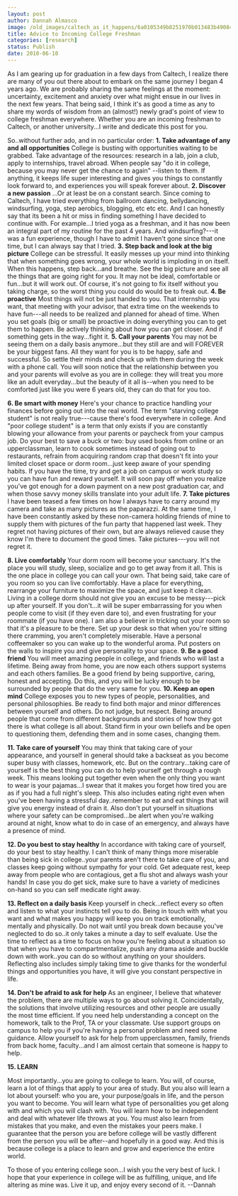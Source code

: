 ```yaml
---
layout: post
author: Dannah Almasco
image: /old_images/caltech_as_it_happens/6a0105349b8251970b013483b49084970c.jpg
title: Advice to Incoming College Freshman
categories: [research]
status: Publish
date: 2010-06-10
---
```



As I am gearing up for graduation in a few days from Caltech, I realize there are many of you out there about to embark on the same journey I began 4 years ago. We are probably sharing the same feelings at the moment: uncertainty, excitement and anxiety over what might ensue in our lives in the next few years. 
That being said, I think it's as good a time as any to share my words of wisdom from an (almost!) newly grad's point of view to college freshman everywhere. Whether you are an incoming freshman to Caltech, or another university...I write and dedicate this post for you.

So..without further ado, and in no particular order:
**1. Take advantage of any and all opportunities**
College is busting with opportunities waiting to be grabbed. Take advantage of the resources: research in a lab, join a club, apply to internships, travel abroad. When people say "do it in college, because you may never get the chance to again" --listen to them. If anything, it keeps life super interesting and gives you things to constantly look forward to, and experiences you will speak forever about. 
**2. Discover a new passion**
...Or at least be on a constant search. Since coming to Caltech, I have tried everything from ballroom dancing, bellydancing, windsurfing, yoga, step aerobics, blogging, etc etc etc. And I can honestly say that its been a hit or miss in finding something I have decided to continue with. For example...I tried yoga as a freshman, and it has now been an integral part of my routine for the past 4 years. And windsurfing?---it was a fun experience, though I have to admit I haven't gone since that one time, but I can always say that I tried. **3. Step back and look at the big picture**
College can be stressful. It easily messes up your mind into thinking that when something goes wrong, your whole world is imploding in on itself. When this happens, step back...and breathe. See the big picture and see all the things that are going right for you. It may not be ideal, comfortable or fun...but it will work out. Of course, it's not going to fix itself without you taking charge, so the worst thing you could do would be to freak out. **4. Be proactive**
Most things will not be just handed to you. That internship you want, that meeting with your advisor, that extra time on the weekends to have fun---all needs to be realized and planned for ahead of time. When you set goals (big or small) be proactive in doing everything you can to get them to happen. Be actively thinking about how you can get closer. And if something gets in the way...fight it. 
**5. Call your parents**
You may not be seeing them on a daily basis anymore...but they still are and will FOREVER be your biggest fans. All they want for you is to be happy, safe and successful. So settle their minds and check up with them during the week with a phone call. You will soon notice that the relationship between you and your parents will evolve as you are in college: they will treat you more like an adult everyday...but the beauty of it all is--when you need to be comforted just like you were 6 years old, they can do that for you too.

**6. Be smart with money**
Here's your chance to practice handling your finances before going out into the real world. The term "starving college student" is not really true---cause there's food everywhere in college. And "poor college student" is a term that only exists if you are constantly blowing your allowance from your parents or paycheck from your campus job. Do your best to save a buck or two: buy used books from online or an upperclassman, learn to cook sometimes instead of going out to restaurants, refrain from acquiring random crap that doesn't fit into your limited closet space or dorm room...just keep aware of your spending habits. If you have the time, try and get a job on campus or work study so you can have fun and reward yourself. It will soon pay off when you realize you've got enough for a down payment on a new post graduation car, and when those savvy money skills translate into your adult life. 
**7. Take pictures**
I have been teased a few times on how I always have to carry around my camera and take as many pictures as the paparazzi. At the same time, I have been constantly asked by these non-camera holding friends of mine to supply them with pictures of the fun party that happened last week. They regret not having pictures of their own, but are always relieved cause they know I'm there to document the good times. Take pictures---you will not regret it.

**8. Live comfortably**
Your dorm room will become your sanctuary. It's the place you will study, sleep, socialize and go to get away from it all. This is the one place in college you can call your own. That being said, take care of you room so you can live comfortably. Have a place for everything, rearrange your furniture to maximize the space, and just keep it clean. Living in a college dorm should not give you an excuse to be messy---pick up after yourself. If you don't...it will be super embarrassing for you when people come to visit (if they even dare to), and even frustrating for your roommate (if you have one). I am also a believer in tricking out your room so that it's a pleasure to be there. Set up your desk so that when you're sitting there cramming, you aren't completely miserable. Have a personal coffeemaker so you can wake up to the wonderful aroma. Put posters on the walls to inspire you and give personality to your space. 
**9. Be a good friend**
You will meet amazing people in college, and friends who will last a lifetime. Being away from home, you are now each others support systems and each others families. Be a good friend by being supportive, caring, honest and accepting. Do this, and you will be lucky enough to be surrounded by people that do the very same for you. 
**10. Keep an open mind**
College exposes you to new types of people, personalities, and personal philosophies. Be ready to find both major and minor differences between yourself and others. Do not judge, but respect. Being around people that come from different backgrounds and stories of how they got there is what college is all about. Stand firm in your own beliefs and be open to questioning them, defending them and in some cases, changing them.

**11. Take care of yourself**
You may think that taking care of your appearance, and yourself in general should take a backseat as you become super busy with classes, homework, etc. But on the contrary...taking care of yourself is the best thing you can do to help yourself get through a rough week. This means looking put together even when the only thing you want to wear is your pajamas...I swear that it makes you forget how tired you are as if you had a full night's sleep. This also includes eating right even when you've been having a stressful day..remember to eat and eat things that will give you energy instead of drain it. Also don't put yourself in situations where your safety can be compromised...be alert when you're walking around at night, know what to do in case of an emergency, and always have a presence of mind.

**12. Do you best to stay healthy**
In accordance with taking care of yourself, do your best to stay healthy. I can't think of many things more miserable than being sick in college..your parents aren't there to take care of you, and classes keep going without sympathy for your cold. Get adequate rest, keep away from people who are contagious, get a flu shot and always wash your hands! In case you do get sick, make sure to have a variety of medicines on-hand so you can self medicate right away.

**13. Reflect on a daily basis**
Keep yourself in check...reflect every so often and listen to what your instincts tell you to do. Being in touch with what you want and what makes you happy will keep you on track emotionally, mentally and physically. Do not wait until you break down because you've neglected to do so..it only takes a minute a day to self evaluate. Use the time to reflect as a time to focus on how you're feeling about a situation so that when you have to compartmentalize, push any drama aside and buckle down with work..you can do so without anything on your shoulders. Reflecting also includes simply taking time to give thanks for the wonderful things and opportunities you have, it will give you constant perspective in life.

**14. Don't be afraid to ask for help**
As an engineer, I believe that whatever the problem, there are multiple ways to go about solving it. Coincidentally, the solutions that involve utilizing resources and other people are usually the most time efficient. If you need help understanding a concept on the homework, talk to the Prof, TA or your classmate. Use support groups on campus to help you if you're having a personal problem and need some guidance. Allow yourself to ask for help from upperclassmen, family, friends from back home, faculty...and I am almost certain that someone is happy to help. 

**15. LEARN**

Most importantly...you are going to college to learn. You will, of course, learn a lot of things that apply to your area of study. But you also will learn a lot about yourself: who you are, your purpose/goals in life, and the person you want to become. You will learn what type of personalities you get along with and which you will clash with. You will learn how to be independent and deal with whatever life throws at you. You must also learn from mistakes that you make, and even the mistakes your peers make. I guarantee that the person you are before college will be vastly 
different from the person you will be after--and hopefully in a good 
way. And this is because college is a place to learn and grow and experience the entire world.

To those of you entering college soon...I wish you the very best of luck. I hope that your experience in college will be as fulfilling, unique, and life altering as mine was. Live it up, and enjoy every second of it. 
--Dannah

